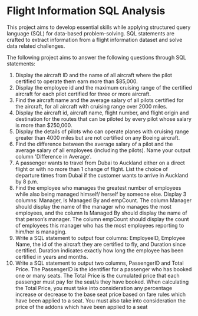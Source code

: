 # Flight Information SQL Analysis

This project aims to develop essential skills while applying structured query language (SQL) for data-based problem-solving. SQL statements are crafted to extract information from a flight information dataset and solve data related challenges.

The following project aims to answer the following questions through SQL statements:
1. Display the aircraft ID and the name of all aircraft where the pilot certified to operate them
earn more than $85,000.
2. Display the employee id and the maximum cruising range of the certified aircraft for each
pilot certified for three or more aircraft.
3. Find the aircraft name and the average salary of all pilots certified for the aircraft, for all
aircraft with cruising range over 2000 miles.
4. Display the aircraft id, aircraft name, flight number, and flight origin and destination for the
routes that can be piloted by every pilot whose salary is more than $250,000.
5. Display the details of pilots who can operate planes with cruising range greater than 4000
miles but are not certified on any Boeing aircraft.
6. Find the difference between the average salary of a pilot and the average salary of all
employees (including the pilots). Name your output column 'Difference in Average'.
7. A passenger wants to travel from Dubai to Auckland either on a direct flight or with no more
than 1 change of flight. List the choice of departure times from Dubai if the customer wants to arrive in
Auckland by 8 p.m.
8. Find the employee who manages the greatest number of employees while also being managed
himself/ herself by someone else. Display 3 columns: Manager, Is Managed By and empCount. The
column Manager should display the name of the manager who manages the most employees, and the
column Is Managed By should display the name of that person’s manager. The column empCount should
display the count of employees this manager who has the most employees reporting to him/her is
managing.
9. Write a SQL statement to output four columns: EmployeeID, Employee Name, the id of the
aircraft they are certified to fly, and Duration since certified. Duration indicates exactly how long the
employee has been certified in years and months.
10. Write a SQL statement to output two columns, PassengerID and Total Price. The PassengerID
is the identifier for a passenger who has booked one or many seats. The Total Price is the cumulated
price that each passenger must pay for the seat/s they have booked. When calculating the Total Price,
you must take into consideration any percentage increase or decrease to the base seat price based on fare
rules which have been applied to a seat. You must also take into consideration the price of the addons
which have been applied to a seat
